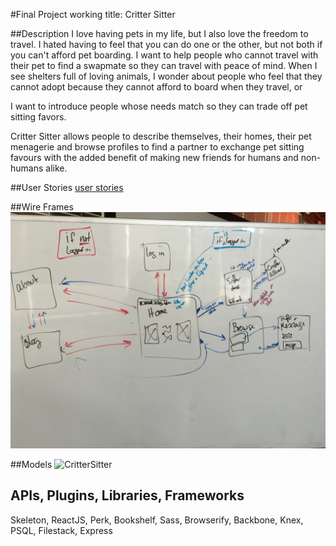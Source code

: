 #Final Project working title: Critter Sitter

##Description
I love having pets in my life, but I also love the freedom to travel. I hated having to feel that you can do one or the other, but not both if you can't afford pet boarding. I want to help people who cannot travel with their pet to find a swapmate so they can travel with peace of mind. When I see shelters full of loving animals, I wonder about people who feel that they cannot adopt because they cannot afford to board when they travel, or 

I want to introduce people whose needs match so they can trade off pet sitting favors.

Critter Sitter allows people to describe themselves, their homes, their pet menagerie and browse profiles to find a partner to exchange pet sitting favours with the added benefit of making new friends for humans and non-humans alike.

##User Stories
[user stories](https://trello.com/b/XGPVSCna/tiy-final-project)




##Wire Frames
![pages and directions](./IMG_8270.JPG)


##Models
![CritterSitter](./CritterSitter.png)


## APIs, Plugins, Libraries, Frameworks
Skeleton, ReactJS, Perk, Bookshelf, Sass, Browserify, Backbone, Knex, PSQL, Filestack, Express


